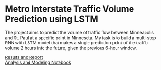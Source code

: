 # Metro Interstate Traffic Volume Prediction using LSTM

The project aims to predict the volume of traffic flow between Minneapolis and St. Paul at a specific point in Minnesota. My task is to build a multi-step RNN with LSTM model that makes a single prediction point of the traffic volume 2 hours into the future, given the previous 6-hour window.

[Results and Report](./time-series-report.pdf)  
[Analysis and Modeling Notebook](./time_series_notebook.ipynb)
